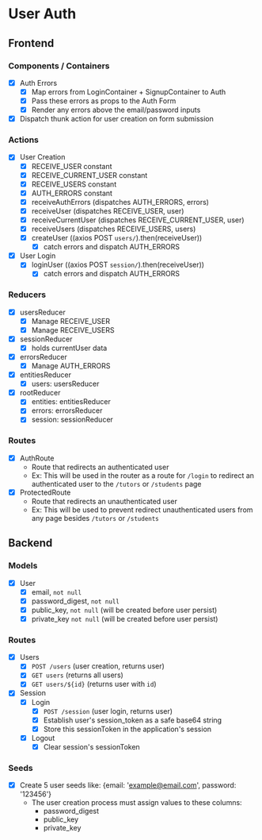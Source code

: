 # User Auth

## Frontend

### Components / Containers
- [x] Auth Errors
  - [x] Map errors from LoginContainer + SignupContainer to Auth
  - [x] Pass these errors as props to the Auth Form
  - [x] Render any errors above the email/password inputs
- [x] Dispatch thunk action for user creation on form submission

### Actions
- [x] User Creation
  - [x] RECEIVE_USER constant
  - [x] RECEIVE_CURRENT_USER constant
  - [x] RECEIVE_USERS constant
  - [x] AUTH_ERRORS constant
  - [x] receiveAuthErrors (dispatches AUTH_ERRORS, errors)
  - [x] receiveUser (dispatches RECEIVE_USER, user)
  - [x] receiveCurrentUser (dispatches RECEIVE_CURRENT_USER, user)
  - [x] receiveUsers (dispatches RECEIVE_USERS, users)
  - [x] createUser ((axios POST `users/`).then(receiveUser))
    - [x] catch errors and dispatch AUTH_ERRORS
- [x] User Login
  - [x] loginUser ((axios POST `session/`).then(receiveUser))
    - [x] catch errors and dispatch AUTH_ERRORS

### Reducers
  - [x] usersReducer
    - [x] Manage RECEIVE_USER
    - [x] Manage RECEIVE_USERS
  - [x] sessionReducer
    - [x] holds currentUser data
  - [x] errorsReducer
    - [x] Manage AUTH_ERRORS
  - [x] entitiesReducer
    - [x] users: usersReducer
  - [x] rootReducer
    - [x] entities: entitiesReducer
    - [x] errors: errorsReducer
    - [x] session: sessionReducer

### Routes
  - [x] AuthRoute
    - Route that redirects an authenticated user
    - Ex: This will be used in the router as a route for `/login` to redirect an authenticated user to the `/tutors` or `/students` page
  - [x] ProtectedRoute
    - Route that redirects an unauthenticated user
    - Ex: This will be used to prevent redirect unauthenticated users from any page besides `/tutors` or `/students`

## Backend

### Models
  - [x] User
    - [x] email, `not null`
    - [x] password_digest, `not null`
    - [x] public_key, `not null` (will be created before user persist)
    - [x] private_key `not null` (will be created before user persist)
### Routes
  - [x] Users
    - [x] `POST /users` (user creation, returns user)
    - [x] `GET users` (returns all users)
    - [x] `GET users/${id}` (returns user with `id`)
  - [x] Session
    - [x] Login
      - [x] `POST /session` (user login, returns user)
      - [x] Establish user's session_token as a safe base64 string
      - [x] Store this sessionToken in the application's session
    - [x] Logout
      - [x] Clear session's sessionToken

### Seeds
  - [x] Create 5 user seeds like: {email: 'example@email.com', password: '123456'}
    - The user creation process must assign values to these columns:
      - password_digest
      - public_key
      - private_key
